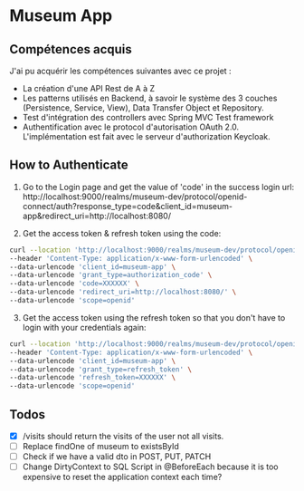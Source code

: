 # Museum App

## Compétences acquis

J'ai pu acquérir les compétences suivantes avec ce projet :

- La création d'une API Rest de A à Z
- Les patterns utilisés en Backend, à savoir le système des 3 couches (Persistence, Service, View), Data Transfer Object
  et Repository.
- Test d'intégration des controllers avec Spring MVC Test framework
- Authentification avec le protocol d'autorisation OAuth 2.0. L'implémentation est fait avec le serveur d'authorization
  Keycloak.

## How to Authenticate

1. Go to the Login page and get the value of 'code' in the success login url:
   http://localhost:9000/realms/museum-dev/protocol/openid-connect/auth?response_type=code&client_id=museum-app&redirect_uri=http://localhost:8080/

2. Get the access token & refresh token using the code:

```bash
curl --location 'http://localhost:9000/realms/museum-dev/protocol/openid-connect/token' \
--header 'Content-Type: application/x-www-form-urlencoded' \
--data-urlencode 'client_id=museum-app' \
--data-urlencode 'grant_type=authorization_code' \
--data-urlencode 'code=XXXXXX' \
--data-urlencode 'redirect_uri=http://localhost:8080/' \
--data-urlencode 'scope=openid'
```

3. Get the access token using the refresh token so that you don't have to login with your credentials again:

```bash
curl --location 'http://localhost:9000/realms/museum-dev/protocol/openid-connect/token' \
--header 'Content-Type: application/x-www-form-urlencoded' \
--data-urlencode 'client_id=museum-app' \
--data-urlencode 'grant_type=refresh_token' \
--data-urlencode 'refresh_token=XXXXXX' \
--data-urlencode 'scope=openid'
```

## Todos

- [x] /visits should return the visits of the user not all visits.
- [ ] Replace findOne of museum to existsById
- [ ] Check if we have a valid dto in POST, PUT, PATCH
- [ ] Change DirtyContext to SQL Script in @BeforeEach because it is too expensive to reset the application context each
  time?